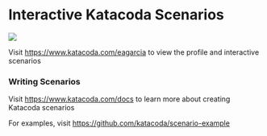 # Interactive Katacoda Scenarios

[![](http://shields.katacoda.com/katacoda/eagarcia/count.svg)](https://www.katacoda.com/eagarcia "Get your profile on Katacoda.com")

Visit https://www.katacoda.com/eagarcia to view the profile and interactive scenarios

### Writing Scenarios
Visit https://www.katacoda.com/docs to learn more about creating Katacoda scenarios

For examples, visit https://github.com/katacoda/scenario-example
